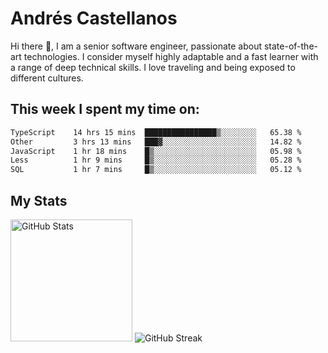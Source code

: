 # Andrés Castellanos

Hi there 👋, I am a senior software engineer, passionate about state-of-the-art technologies. I consider myself highly adaptable and a fast learner with a range of deep technical skills. I love traveling and being exposed to different cultures.

## This week I spent my time on:

<!--START_SECTION:waka-->

```txt
TypeScript    14 hrs 15 mins  ████████████████▒░░░░░░░░   65.38 %
Other         3 hrs 13 mins   ███▓░░░░░░░░░░░░░░░░░░░░░   14.82 %
JavaScript    1 hr 18 mins    █▒░░░░░░░░░░░░░░░░░░░░░░░   05.98 %
Less          1 hr 9 mins     █▒░░░░░░░░░░░░░░░░░░░░░░░   05.28 %
SQL           1 hr 7 mins     █▒░░░░░░░░░░░░░░░░░░░░░░░   05.12 %
```

<!--END_SECTION:waka-->

## My Stats

<img height="195" src="https://github-readme-stats.vercel.app/api?username=andrescv&show_icons=true&theme=onedark&hide_border=true&card_width=495" alt="GitHub Stats" />

<img src="https://streak-stats.demolab.com?user=andrescv&theme=one-dark-pro&hide_border=true" alt="GitHub Streak" />
